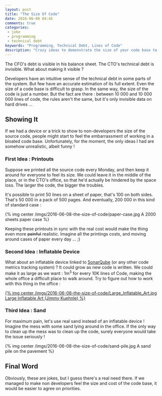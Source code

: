 ```yaml
---
layout: post
title: "The Size Of Code"
date: 2016-06-08 04:45
comments: true
categories:
 - joke
 - programming
 - technical debt
keywords: "Programming, Technical Debt, Lines of Code"
description: "Crazy ideas to demonstrate the size of your code base to non developers"
---
```

The CFO's debt is visible in his balance sheet. The CTO's technical debt is invisible. What about making it visible ?

Developers have an intuitive sense of the technical debt in some parts of the system. But few have an accurate estimation of its full extent. Even the size of a code base is difficult to grasp. In the same way, the size of the code is just a number. But the fact are there : between 10 000 and 10 000 000 lines of code, the rules aren't the same, but it's only invisible data on hard drives ...

## Showing It

If we had a device or a trick to show to non-developers the size of the source code, people might start to feel the embarrassment of working in a bloated code base. Unfortunately, for the moment, the only ideas I had are somehow unrealistic, albeit funny !

### First Idea : Printouts

Suppose we printed all the source code every Monday, and then keep it around for everyone to feel its size. We could leave it in the middle of the place, or in the CTO's office, so that he'd actually be hindered by the space loss. The larger the code, the bigger the troubles.

It's possible to print 50 lines on a sheet of paper, that's 100 on both sides.
That's 50 000 in a pack of 500 pages. And eventually, 200 000 in this kind of standard case :

{% img center /imgs/2016-06-08-the-size-of-code/paper-case.jpg A 2000 sheets paper case %}

Keeping these printouts in sync with the real cost would make the thing even more ~~painful~~ realistic. Imagine all the printings costs, and moving around cases of paper every day ... ;)

### Second Idea : Inflatable Device

What about an inflatable device linked to [SonarQube](http://www.sonarqube.org/) (or any other code metrics tracking system) ? It could grow as new code is written. We could make it as large as we want : 1m<sup>3</sup> for every 10K lines of Code, making the whole office a difficult place to walk around. Try to figure out how to work with this thing in the office :

[{% img center /imgs/2016-06-08-the-size-of-code/Large_Inflatable_Art.jpg Large Inflatable Art (Jimmy Kuehnle) %}](http://www.jimmykuehnle.com/artblog/inflatable-bigger-than-the-studio/)

### Third Idea : Sand

For maximum pain, let's use real sand instead of an inflatable device ! Imagine the mess with some sand lying around in the office. If the only way to clean up the mess was to clean up the code, surely everyone would take the issue seriously !

{% img center /imgs/2016-06-08-the-size-of-code/sand-pile.jpg A sand pile on the pavement %}

## Final Word

Obviously, these are jokes, but I guess there's a real need there. If we managed to make non developers feel the size and cost of the code base, it would be easier to agree on priorities.
